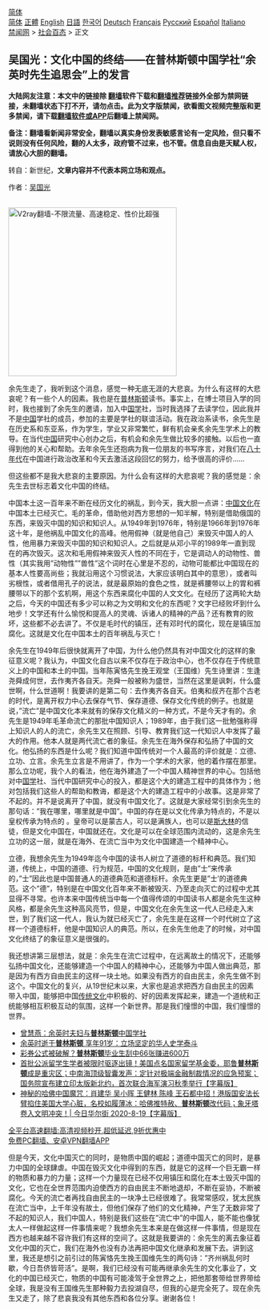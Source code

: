 <!-- 面包屑导航 --> <div class="breadcrumb"><!-- GTranslate: https://gtranslate.io/ -->  <div class="switcher notranslate">  <div class="selected">  <a href="#" onclick="return false;"> 简体</a>  </div>  <div class="option">  <a href="https://www.bannedbook.org" onclick="doGTranslate('zh-CN|zh-CN');jQuery('div.switcher div.selected a').html(jQuery(this).html());return false;" title="简体中文" class="nturl selected"> 简体</a>  <a href="https://www.bannedbook.org/zh-tw/" onclick="doGTranslate('zh-CN|zh-TW');jQuery('div.switcher div.selected a').html(jQuery(this).html());return false;" title="繁體中文" class="nturl"> 正體</a>  <a href="https://www.bannedbook.org/en/" onclick="doGTranslate('zh-CN|en');jQuery('div.switcher div.selected a').html(jQuery(this).html());return false;" title="English" class="nturl"> English</a>  <a href="https://www.bannedbook.org/ja/" onclick="doGTranslate('zh-CN|ja');jQuery('div.switcher div.selected a').html(jQuery(this).html());return false;" title="日本語" class="nturl"> 日語</a>  <a href="https://www.bannedbook.org/ko/" onclick="doGTranslate('zh-CN|ko');jQuery('div.switcher div.selected a').html(jQuery(this).html());return false;" title="한국어" class="nturl"> 한국어</a>  <a href="https://www.bannedbook.org/de/" onclick="doGTranslate('zh-CN|de');jQuery('div.switcher div.selected a').html(jQuery(this).html());return false;" title="Deutsch" class="nturl"> Deutsch</a>  <a href="https://www.bannedbook.org/fr/" onclick="doGTranslate('zh-CN|fr');jQuery('div.switcher div.selected a').html(jQuery(this).html());return false;" title="Français" class="nturl"> Français</a>  <a href="https://www.bannedbook.org/ru/" onclick="doGTranslate('zh-CN|ru');jQuery('div.switcher div.selected a').html(jQuery(this).html());return false;" title="Русский" class="nturl"> Русский</a>  <a href="https://www.bannedbook.org/es/" onclick="doGTranslate('zh-CN|es');jQuery('div.switcher div.selected a').html(jQuery(this).html());return false;" title="Español" class="nturl"> Español</a>  <a href="https://www.bannedbook.org/it/" onclick="doGTranslate('zh-CN|it');jQuery('div.switcher div.selected a').html(jQuery(this).html());return false;" title="Italiano" class="nturl"> Italiano</a>  </div>  </div>      <div class='breadcrumb-sub'><!-- Breadcrumb NavXT 6.3.0 --> <a href="https://www.bannedbook.org/" class="home">禁闻网</a> &gt; <a href="https://www.bannedbook.org/bnews/baitai/" class="category">社会百态</a> &gt; 正文</div></div><h2>吴国光：文化中国的终结——在普林斯顿中国学社“余英时先生追思会”上的发言</h2> <p class="notice"><b>大陆网友注意：本文中的链接除 <a href="https://github.com/bannedbook/fanqiang" >翻墙</a>软件下载和<a href="https://github.com/killgcd/justmysocks/blob/master/README.md">翻墙推荐</a>链接外全部为禁网链接，未翻墙状态下打不开，请勿点击。此为文字版禁闻，欲看图文视频完整版和更多禁闻，请下载<a href="https://github.com/bannedbook/fanqiang">翻墙软件或APP</a>后翻墙上禁闻网。</p><p>备注：翻墙看新闻非常安全，翻墙以真实身份发表敏感言论有一定风险，但只看不说则没有任何风险，翻的人太多，政府管不过来，也不管。信息自由是天赋人权，请放心大胆的翻墙。</b></p>  <div class="entry"> <p>转自：新世纪，<strong>文章内容并不代表本网立场和观点。</strong></p> <p><p>作者&#65306;<a href="https://www.bannedbook.org/bnews/tag/%e5%90%b4%e5%9b%bd%e5%85%89/" class="st_tag internal_tag" rel="tag" title="标签 吴国光 下的日志">吴国光</a></p>  <p><br/><a href="https://github.com/bannedbook/fanqiang/wiki/V2ray%E6%9C%BA%E5%9C%BA"><img src="https://raw.githubusercontent.com/bannedbook/fanqiang/master/v2ss/images/v2free.jpg" width="336" alt="V2ray翻墙-不限流量、高速稳定、性价比超强"></a><br/></p> <p><p>余先生走了&#65292;我听到这个消息&#65292;感觉一种无底无涯的大悲哀&#12290;为什么有这样的大悲哀呢&#65311;有一些个人的因素&#12290;我也是在<a href="https://www.bannedbook.org/bnews/tag/%E6%99%AE%E6%9E%97%E6%96%AF%E9%A1%BF/" class="st_tag internal_tag" rel="tag" title="标签 普林斯顿 下的日志">普林斯顿</a>读书&#12290;事实上&#65292;在博士项目入学的同时&#65292;我也接到了余先生的邀请&#65292;加入中<span class='wp_keywordlink'><a href="https://www.bannedbook.org/forum24/" title="国学传统文化禁书" target="_blank">国学</a></span>社&#65292;当时我选择了去读学位&#65292;因此我并不是<span class='wp_keywordlink_affiliate'><a href="https://www.bannedbook.org/" title="中国" target="_blank">中国</a></span>学社的成员&#65292;参加的主要是学社的联谊活动&#12290;我在政治系读书&#65292;余先生是在历史系和东亚系&#65292;作为学生&#65292;学业又非常繁忙&#65292;鲜有机会亲炙余先生学术上的教导&#12290;在当代<a href="https://www.bannedbook.org/bnews/tag/%E4%B8%AD%E5%9B%BD/" class="st_tag internal_tag" rel="tag" title="标签 中国 下的日志">中国</a>研究中心创办之后&#65292;有机会和余先生做比较多的接触&#12290;以后也一直得到他的关心和帮助&#12290;去年余先生还抱病为我一位朋友的书写序言&#65292;对我们在<span class='wp_keywordlink'><a href="https://www.bannedbook.org/forum2/topic939.html" title="《八十年代访谈录》" target="_blank">八十年代</a></span>在中国进行政治改革和今天去激活这段回忆的努力&#65292;给予很高的评价&#8230;&#8230;</p>  <p><p>但这些都不是我大悲哀的主要原因&#12290;为什么会有这样的大悲哀呢&#65311;我的感觉是&#65306;余先生去世标志着文化中国的终结&#12290;</p> <p><p>中国本土这一百年来不断在经历文化的祸乱&#65292;到今天&#65292;我大胆一点讲&#65306;<a href="https://www.bannedbook.org/bnews/tag/%E4%B8%AD%E5%9B%BD%E6%96%87%E5%8C%96/" class="st_tag internal_tag" rel="tag" title="标签 中国文化 下的日志">中国文化</a>在中国本土已经灭亡&#12290;毛的革命&#65292;借助他对西方思想的一知半解&#65292;特别是借助俄国的东西&#65292;来毁灭中国的知识和知识人&#12290;从1949年到1976年&#65292;特别是1966年到1976年这十年&#65292;是他祸乱中国文化的高峰&#12290;他用假神&#65288;就是他自己&#65289;来毁灭中国人的人性&#65292;他用暴力来毁灭中国的知识和知识人&#12290;之后就是从邓小平的1989年一直到现在的再次毁灭&#12290;这次和毛用假神来毁灭人性的不同在于&#65292;它是调动人的动物性&#12289;兽性&#65288;其实我用&#8221;动物性&#8221;&#8221;兽性&#8221;这个词时在心里是不忍的&#65292;动物可能都比中国现在的基本人性要高尚些&#65307;我就沿用这个习惯说法&#65292;大家应该明白其中的意思&#65289;&#65292;或者叫劣根性&#65292;或者借用孔子的说法&#65292;就是最原始的食色之性&#65292;就是裤腰带以上的胃和裤腰带以下的那个玄机啊&#65292;用这个东西来腐化中国的人文文化&#12290;在经历了这两轮大劫之后&#65292;今天的中国还有多少可以称之为文明和文化的东西呢&#65311;文字已经败坏到什么地步&#65281;文学还有什么愉悦和提高人的灵魂&#12289;诉诸人的精神的产品&#65311;还有教育的败坏&#65292;这些都不必去讲了&#12290;不仅是毛时代的镇压&#65292;还有邓时代的腐化&#65292;现在是镇压加腐化&#12290;这就是文化在中国本土的百年祸乱与灭亡&#65281;</p>  <p><p>余先生在1949年后很快就离开了中国&#65292;为什么他仍然具有对中国文化的这样的象征意义呢&#65311;我认为&#65292;中国文化自古以来不仅存在于政治中心&#65292;也不仅存在于传统意义上的中国和本土的中国&#12290;当年陈寅恪先生挽王观堂&#65288;王国维&#65289;先生诗里讲&#65306;生逢尧舜成何世&#65292;去作夷齐各自天&#12290;尧舜一般被称为盛世&#65292;当然在这里是讽刺&#65292;什么盛世啊&#65292;什么世道啊&#65281;我要讲的是第二句&#65306;去作夷齐各自天&#12290;伯夷和叔齐在那个古老的时代&#65292;是离开权力中心去保存气节&#12289;保存道德&#12289;保存文化传统的例子&#12290;也就是说&#65292;&#8221;流亡&#8221;是中国文化本来就有的保存文化精义的一种方式&#65292;不是今天才有的&#12290;余先生是1949年毛革命流亡的那批中国知识人&#65307;1989年&#65292;由于我们这一批勉强称得上知识人的人的流亡&#65292;余先生又在照顾&#12289;引导&#12289;教育我们这一代知识人中发挥了最大的作用&#12290;他本人就是两代流亡者的象征&#12290;余先生在海外保存和弘扬了中国的文化&#12290;他弘扬的东西是什么呢&#65311;我们知道中国传统对一个人最高的评价就是&#65306;立德&#12289;立功&#12289;立言&#12290;余先生立言是不用讲了&#65292;作为一个学术的大家&#65292;他的着作摆在那里&#12290;那么立功呢&#65292;我个人的看法&#65292;他在海外建造了一个中国人精神世界的中心&#12290;包括他对中<a href="https://www.bannedbook.org/bnews/tag/%E5%9B%BD%E5%AD%A6/" class="st_tag internal_tag" rel="tag" title="标签 国学 下的日志">国学</a>社&#12289;当代中国研究中心的投入&#65292;都是这个大的建造工程中的具体作为&#65307;他对包括我们这些人的帮助和教诲&#65292;都是这个大的建造工程中的小故事&#12290;这是非常了不起的&#12290;并不是说离开了中国&#65292;就没有中国文化了&#12290;这就是大家经常引到余先生的那句话&#65306;&#8221;我在哪里&#65292;哪里就是中国&#8221;&#12290;中国的存在是以文化传承为特点的&#65292;不是以皇权传承为特点的 &#12290;皇帝可以是蒙古人&#65292;可以是满族人&#65292;也可以是<span class='wp_keywordlink'><a href="https://www.bannedbook.org/forum2/topic1256.html" title="斯大林（上、中、下册）" target="_blank">斯大林</a></span>的信徒&#65292;但是文化中国在&#65292;中国就还在&#12290;文化是可以在全球范围内流动的&#65292;这是余先生立功的这一层&#65292;就是在海外&#12289;在流亡当中为文化中国建造一个精神中心&#12290;</p> <p><p>立德&#65292;我想余先生为1949年迄今中国的读书人树立了道德的标杆和典范&#12290;我们知道&#65292;传统上&#65292;中国的道德&#12289;行为规范&#65292;中国的文化规则&#65292;是由&#8221;士&#8221;来传承的&#65292;&#8221;士&#8221;因此也是中国普通人的道德典范和道德标杆&#12290;余先生更是&#8221;士&#8217;的道德典范&#12290;这个&#8221;德&#8221;&#65292;特别是在中国文化百年来不断被毁灭&#12289;乃至走向灭亡的过程中尤其显得不寻常&#12290;也许本来中国传统当中每一个值得传颂的中国读书人都是余先生这种风格&#65292;都是余先生这种高风亮节&#65292;但是&#65292;中国文化在余先生这一代人已经走入末世&#65292;到了我们这一代人&#65292;我认为就已经灭亡了&#65292;余先生是在这样一个时代树立了这样一个道德标杆&#65292;他是中国知识人的典范&#12290;所以&#65292;在余先生他走了的时候&#65292;对中国文化终结了的象征意义是很强的&#12290;</p>  <p><p>我还想讲第三层想法&#65292;就是&#65306;余先生在流亡过程中&#65292;在远离故土的情况下&#65292;还能够弘扬中国文化&#65292;还能够建造一个中国人的精神中心&#65292;还能够为中国人做出典范&#65292;那是因为有西方自由民主的这样一块土地&#12290;如果没有西方的自由民主&#65292;余先生做不到这个&#12290;中国文化的复兴&#65292;从19世纪末以来&#65292;大家也是追求把西方自由民主的因素带入中国&#65292;能够把中国<span class='wp_keywordlink_affiliate'><a href="https://www.bannedbook.org/bnews/tculture/" title="传统文化" target="_blank">传统文化</a></span>中积极的&#12289;好的因素发挥起来&#65292;建造一个道统和正统能够相互积极互动的氛围&#65292;这样一个新世界&#12290;那是我们憧憬的中国&#65292;我们憧憬的世界&#12290;</p> <p><ul class='op-related-articles' title='相关阅读'> <li><a href='https://www.bannedbook.org/bnews/baitai/20210814/1605965.html' target='_blank'>曾慧燕：余英时夫妇与<b>普林斯顿</b>中国学社</a></li> <li><a href='https://www.bannedbook.org/bnews/baitai/20210806/1601044.html' target='_blank'>余英时逝于<b>普林斯顿</b> 享年91岁：立场坚定的华人史学泰斗</a></li> <li><a href='https://www.bannedbook.org/bnews/baitai/20201202/1440940.html' target='_blank'>彩券公式被破解？<b>普林斯顿</b>毕业生刮中66张赚进600万</a></li> <li><a href='https://www.bannedbook.org/bnews/bannedvideo/20200901/1389123.html' target='_blank'>首批公派留学生学者被限时驱逐出镜！美国点名国家留学基金委，耶鲁<b>普林斯顿</b>成是重灾区；中南海顶级智囊发声：定针对极端金融制裁情况的应急预案；国务院宣布建立印太版新北约，首次联合海军演习秋季举行【字幕版】</a></li> <li><a href='https://www.bannedbook.org/bnews/bannedvideo/20200819/1388794.html' target='_blank'>神秘的哈佛中国魔咒：肖建华 吴小晖 王健林 陈峰 王石都中招！港版国安法长臂掐住美国大学心脏，名校如履薄冰：哈佛推特赦、<b>普林斯顿</b>改代码；象牙塔卷入文明冲突！| 今日华尔街 2020-8-19【字幕版】</a></li> </ul> <p class="texttj"> <a href="https://github.com/bannedbook/fanqiang/wiki/V2ray%E6%9C%BA%E5%9C%BA" target="_blank">全平台高速翻墙:高清视频秒开,超低延迟,9折优惠中</a><br/> <a href="https://github.com/bannedbook/fanqiang/wiki/%E7%A6%81%E9%97%BB%E7%BD%91%E5%AE%89%E5%8D%93%E7%BF%BB%E5%A2%99%E6%96%B0%E9%97%BBAPP" target="_blank">免费PC翻墙、安卓VPN翻墙APP</a></p><p>但是今天&#65292;文化中国灭亡的同时&#65292;是物质中国的崛起&#65307;道德中国灭亡的同时&#65292;是暴力中国的全球肆虐&#12290;中国在毁灭文化中得到的东西&#65292;就是它的这样一个巨无霸一样的物质和暴力的力量&#65307;这样一个力量现在已经不仅用镇压和腐化在本土毁灭中国的文化&#65292;它也在全世界范围内迫使西方的自由民主不断地退却&#65292;不断在妥协&#65292;不断被腐化&#12290;今天的流亡者再找自由民主的一块净土已经很难了&#12290;我常常感叹&#65292;犹太民族在流亡当中&#65292;上千年没有故土&#65292;但他们保存了他们的文化精神&#65292;产生了无数非常了不起的知识人&#65292;我们中国人&#65292;特别是我们这些在&#8221;流亡中&#8221;的中国人&#65292;能不能也像犹太人一样做起这样一件事情来呢&#65311;我想余先生本来是在做这样一件事情&#65292;但是现在西方也越来越不容许我们有这样的空间了&#12290;这就是我要讲的&#65306;余先生的离去象征着文化中国的灭亡&#65292;我们在海外也没有办法再把中国文化继承和发展下去&#12290;讲到这里&#65292;我还是想引之前引过的陈寅恪先生挽王国维先生的两句诗&#65306;&#8221;齐州祸乱何时歇&#65292;今日吾侪皆苛活&#8221;&#12290;是啊&#65292;我们已经没有可能再继承余先生的文化事业了&#65292;文化的中国已经灭亡&#65292;物质的中国有可能凌驾于全世界之上&#65292;把他那套带给世界带给全球&#65292;我是没有王国维先生那种毅力去投湖自尽&#65292;但我的心是完全死了&#12290;现在余先生又走了&#65292;除了悲哀我没有其他东西和各位分享&#12290;谢谢各位&#65281;</p><a name='sharetosocial'></a>  <div style="margin-bottom:5px;padding-bottom:5px;clear:both"> <div id="archive-pix-1" class="banner-ads"> <!-- AuctionX Display platform tag START --> <div id="26318x728x90x621x_ADSLOT2" clicktrack="%%CLICK_URL_ESC%%"></div> <!-- AuctionX Display platform tag END --> </div> <div id="archive-pix-2" class="banner-ads"> <!-- AuctionX Display platform tag START --> <div id="26315x300x250x621x_ADSLOT2" clicktrack="%%CLICK_URL_ESC%%"></div> <!-- AuctionX Display platform tag END --> </div> </div>  <div id="archive-pix-1" class="banner-ads"> <!-- AuctionX Display platform tag START --> <div id="26318x728x90x621x_ADSLOT3" clicktrack="%%CLICK_URL_ESC%%"></div> <!-- AuctionX Display platform tag END --> </div> </div><!--END ENTRY--> 